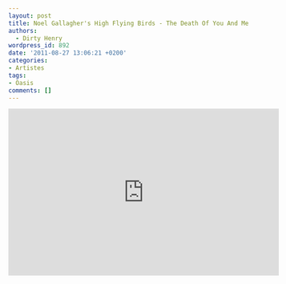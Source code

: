 ```yaml
---
layout: post
title: Noel Gallagher's High Flying Birds - The Death Of You And Me
authors:
  - Dirty Henry
wordpress_id: 892
date: '2011-08-27 13:06:21 +0200'
categories:
- Artistes
tags:
- Oasis
comments: []
---
```

<iframe width="540" height="333" src="http://www.youtube.com/embed/kFx_IniNjfE" frameborder="0" allowfullscreen></iframe>
